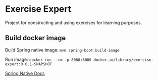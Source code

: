 # Exercise Expert

Project for constructing and using exercises for learning purposes.

## Build docker image
Build Spring native image:
`mvn spring-boot:build-image`

Run image: `docker run --rm -p 8080:8080 docker.io/library/exercise-expert:0.0.1-SNAPSHOT`

[Spring Native Docs](https://docs.spring.io/spring-native/docs/current/reference/htmlsingle/)


